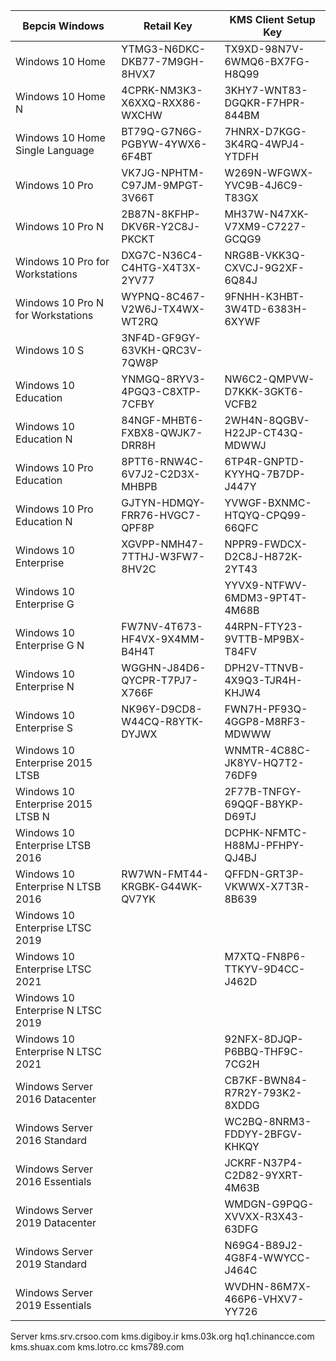 | Версія Windows                        | Retail Key                         | KMS Client Setup Key               |
|---------------------------------------|------------------------------------|------------------------------------|
| Windows 10 Home                       | YTMG3-N6DKC-DKB77-7M9GH-8HVX7      | TX9XD-98N7V-6WMQ6-BX7FG-H8Q99      |
| Windows 10 Home N                     | 4CPRK-NM3K3-X6XXQ-RXX86-WXCHW      | 3KHY7-WNT83-DGQKR-F7HPR-844BM      |
| Windows 10 Home Single Language       | BT79Q-G7N6G-PGBYW-4YWX6-6F4BT      | 7HNRX-D7KGG-3K4RQ-4WPJ4-YTDFH      |
| Windows 10 Pro                        | VK7JG-NPHTM-C97JM-9MPGT-3V66T      | W269N-WFGWX-YVC9B-4J6C9-T83GX      |
| Windows 10 Pro N                      | 2B87N-8KFHP-DKV6R-Y2C8J-PKCKT      | MH37W-N47XK-V7XM9-C7227-GCQG9      |
| Windows 10 Pro for Workstations       | DXG7C-N36C4-C4HTG-X4T3X-2YV77      | NRG8B-VKK3Q-CXVCJ-9G2XF-6Q84J      |
| Windows 10 Pro N for Workstations     | WYPNQ-8C467-V2W6J-TX4WX-WT2RQ      | 9FNHH-K3HBT-3W4TD-6383H-6XYWF      |
| Windows 10 S                          | 3NF4D-GF9GY-63VKH-QRC3V-7QW8P      |                                    |
| Windows 10 Education                  | YNMGQ-8RYV3-4PGQ3-C8XTP-7CFBY      | NW6C2-QMPVW-D7KKK-3GKT6-VCFB2      |
| Windows 10 Education N                | 84NGF-MHBT6-FXBX8-QWJK7-DRR8H      | 2WH4N-8QGBV-H22JP-CT43Q-MDWWJ      |
| Windows 10 Pro Education              | 8PTT6-RNW4C-6V7J2-C2D3X-MHBPB      | 6TP4R-GNPTD-KYYHQ-7B7DP-J447Y      |
| Windows 10 Pro Education N            | GJTYN-HDMQY-FRR76-HVGC7-QPF8P      | YVWGF-BXNMC-HTQYQ-CPQ99-66QFC      |
| Windows 10 Enterprise                 | XGVPP-NMH47-7TTHJ-W3FW7-8HV2C      | NPPR9-FWDCX-D2C8J-H872K-2YT43      |
| Windows 10 Enterprise G               |                                    | YYVX9-NTFWV-6MDM3-9PT4T-4M68B      |
| Windows 10 Enterprise G N             | FW7NV-4T673-HF4VX-9X4MM-B4H4T      | 44RPN-FTY23-9VTTB-MP9BX-T84FV      |
| Windows 10 Enterprise N               | WGGHN-J84D6-QYCPR-T7PJ7-X766F      | DPH2V-TTNVB-4X9Q3-TJR4H-KHJW4      |
| Windows 10 Enterprise S               | NK96Y-D9CD8-W44CQ-R8YTK-DYJWX      | FWN7H-PF93Q-4GGP8-M8RF3-MDWWW      |
| Windows 10 Enterprise 2015 LTSB       |                                    | WNMTR-4C88C-JK8YV-HQ7T2-76DF9      |
| Windows 10 Enterprise 2015 LTSB N     |                                    | 2F77B-TNFGY-69QQF-B8YKP-D69TJ      |
| Windows 10 Enterprise LTSB 2016       |                                    | DCPHK-NFMTC-H88MJ-PFHPY-QJ4BJ      |
| Windows 10 Enterprise N LTSB 2016     | RW7WN-FMT44-KRGBK-G44WK-QV7YK      | QFFDN-GRT3P-VKWWX-X7T3R-8B639      |
| Windows 10 Enterprise LTSC 2019       |                                    |                                    |
| Windows 10 Enterprise LTSC 2021       |                                    | M7XTQ-FN8P6-TTKYV-9D4CC-J462D      |
| Windows 10 Enterprise N LTSC 2019     |                                    |                                    |
| Windows 10 Enterprise N LTSC 2021     |                                    | 92NFX-8DJQP-P6BBQ-THF9C-7CG2H      |
| Windows Server 2016 Datacenter        |                                    | CB7KF-BWN84-R7R2Y-793K2-8XDDG      |
| Windows Server 2016 Standard          |                                    | WC2BQ-8NRM3-FDDYY-2BFGV-KHKQY      |
| Windows Server 2016 Essentials        |                                    | JCKRF-N37P4-C2D82-9YXRT-4M63B      |
| Windows Server 2019 Datacenter        |                                    | WMDGN-G9PQG-XVVXX-R3X43-63DFG      |
| Windows Server 2019 Standard          |                                    | N69G4-B89J2-4G8F4-WWYCC-J464C      |
| Windows Server 2019 Essentials        |                                    | WVDHN-86M7X-466P6-VHXV7-YY726      |

Server
kms.srv.crsoo.com
kms.digiboy.ir
kms.03k.org
hq1.chinancce.com
kms.shuax.com
kms.lotro.cc
kms789.com
